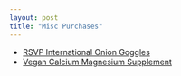 ```yaml
---
layout: post
title: "Misc Purchases"
---
```


 - [RSVP International Onion Goggles](https://a.co/d/07cLkS2t)
 - [Vegan Calcium Magnesium Supplement](https://a.co/d/0iCjdqQc)
